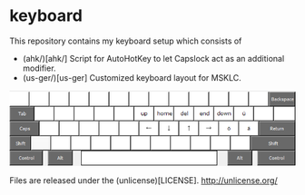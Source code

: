 keyboard
===
This repository contains my keyboard setup which consists of

* (ahk/)[ahk/] Script for AutoHotKey to let Capslock act as an additional modifier. 
* (us-ger/)[us-ger] Customized keyboard layout for MSKLC.

![alt text](ahk/Layout.png "caps.ahk Layout")

Files are released under the (unlicense)[LICENSE]. http://unlicense.org/
